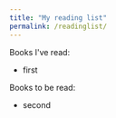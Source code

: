 ```yaml
---
title: "My reading list"
permalink: /readinglist/
---
```


Books I've read:

+ first

Books to be read:

+ second
